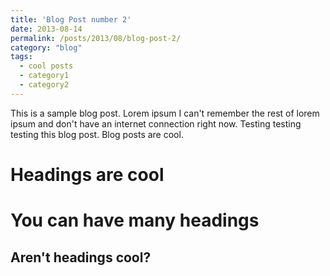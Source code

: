 ```yaml
---
title: 'Blog Post number 2'
date: 2013-08-14
permalink: /posts/2013/08/blog-post-2/
category: "blog"
tags:
  - cool posts
  - category1
  - category2
---
```


This is a sample blog post. Lorem ipsum I can't remember the rest of lorem ipsum and don't have an internet connection right now. Testing testing testing this blog post. Blog posts are cool.

Headings are cool
======

You can have many headings
======

Aren't headings cool?
------
